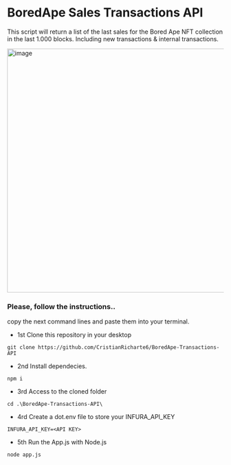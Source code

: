 # BoredApe Sales Transactions API

This script will return a list of the last sales for the Bored Ape NFT collection in the last 1.000 blocks. Including new transactions & internal transactions.

<img width="568" alt="image" src="https://user-images.githubusercontent.com/102038261/221557795-35eb8a04-694a-429b-a6c1-f09593f5cab1.png">


### Please, follow the instructions..

copy the next command lines and paste them into your terminal.

- 1st Clone this repository in your desktop

```
git clone https://github.com/CristianRicharte6/BoredApe-Transactions-API
```

- 2nd Install dependecies.

```
npm i
```

- 3rd Access to the cloned folder

```
cd .\BoredApe-Transactions-API\
```

- 4rd Create a dot.env file to store your INFURA_API_KEY
```
INFURA_API_KEY=<API KEY>
```

- 5th Run the App.js with Node.js

```
node app.js
```
